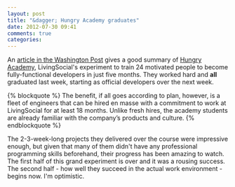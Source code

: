 ```yaml
---
layout: post
title: "&dagger; Hungry Academy graduates"
date: 2012-07-30 09:41
comments: true
categories: 
---
```

An [article in the Washington Post][post] gives a good summary of [Hungry Academy][HA], LivingSocial's experiment to train 24
motivated people to become fully-functional developers in just five months.  They worked hard and **all** graduated last week,
starting as official developers over the next week.

{% blockquote %}
The benefit, if all goes according to plan, however, is a fleet of engineers that can be hired en masse with a commitment to work at LivingSocial for at least 18 months. Unlike fresh hires, the academy students are already familiar with the company’s products and culture.
{% endblockquote %}

The 2-3-week-long projects they delivered over the course were impressive enough, but given that many of them didn't have any
professional programming skills beforehand, their progress has been amazing to watch.  The first half of this grand experiment is
over and it was a rousing success.  The second half - how well they succeed in the actual work environment - begins now.  I'm optimistic.

[post]: http://www.washingtonpost.com/business/capitalbusiness/with-hungry-academy-livingsocial-aims-to-build-its-own-techies/2012/07/29/gJQAH5Q2IX_story.html
[HA]: http://hungryacademy.com/

